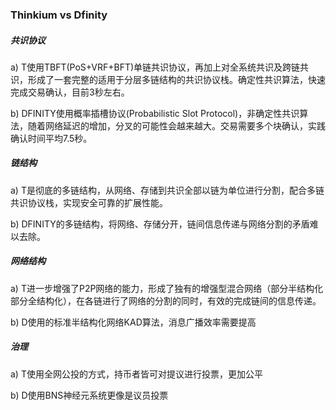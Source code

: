 ### Thinkium vs Dfinity

##### 共识协议

a) T使用TBFT(PoS+VRF+BFT)单链共识协议，再加上对全系统共识及跨链共识，形成了一套完整的适用于分层多链结构的共识协议栈。确定性共识算法，快速完成交易确认，目前3秒左右。

b) DFINITY使用概率插槽协议(Probabilistic Slot Protocol)，非确定性共识算法，随着网络延迟的增加，分叉的可能性会越来越大。交易需要多个块确认，实践确认时间平均7.5秒。

##### 链结构

a) T是彻底的多链结构，从网络、存储到共识全部以链为单位进行分割，配合多链共识协议栈，实现安全可靠的扩展性能。

b) DFINITY的多链结构，将网络、存储分开，链间信息传递与网络分割的矛盾难以去除。

##### 网络结构

a) T进一步增强了P2P网络的能力，形成了独有的增强型混合网络（部分半结构化部分全结构化），在各链进行了网络的分割的同时，有效的完成链间的信息传递。

b) D使用的标准半结构化网络KAD算法，消息广播效率需要提高

##### 治理

a) T使用全网公投的方式，持币者皆可对提议进行投票，更加公平

b) D使用BNS神经元系统更像是议员投票
